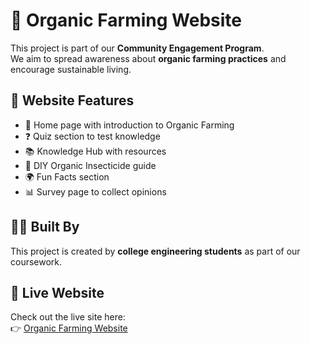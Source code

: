 # 🌱 Organic Farming Website

This project is part of our **Community Engagement Program**.  
We aim to spread awareness about **organic farming practices** and encourage sustainable living.  

## 📖 Website Features
- 🏡 Home page with introduction to Organic Farming  
- ❓ Quiz section to test knowledge  
- 📚 Knowledge Hub with resources  
- 🐞 DIY Organic Insecticide guide  
- 🌍 Fun Facts section  
- 📊 Survey page to collect opinions  

## 👨‍💻 Built By
This project is created by **college engineering students** as part of our coursework.  

## 🚀 Live Website
Check out the live site here:  
👉 [Organic Farming Website](https://dynamitepranay.github.io/organic-farming-website/)
